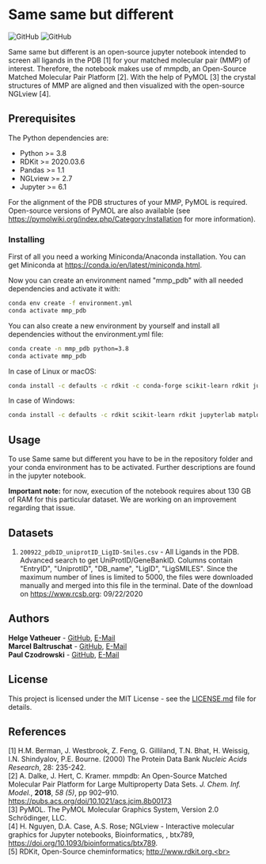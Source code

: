 
# Same same but different
![GitHub](https://img.shields.io/github/license/czodrowskilab/Same-same-but-different)
![GitHub](https://img.shields.io/badge/Stage-BETA-blue)

Same same but different is an open-source jupyter notebook intended to screen all ligands in the PDB [1] for your matched molecular pair (MMP) of interest. Therefore, the notebook makes use of mmpdb, an Open-Source Matched 
Molecular Pair Platform [2]. With the help of PyMOL [3] the crystal structures of MMP are aligned and then visualized with the open-source NGLview [4].
 
## Prerequisites

The Python dependencies are:
* Python >= 3.8
* RDKit >= 2020.03.6
* Pandas >= 1.1
* NGLview >= 2.7
* Jupyter >= 6.1

For the alignment of the PDB structures of your MMP, PyMOL is required. Open-source versions of PyMOL are also available (see https://pymolwiki.org/index.php/Category:Installation for more information).

### Installing

First of all you need a working Miniconda/Anaconda installation. You can get
Miniconda at https://conda.io/en/latest/miniconda.html.

Now you can create an environment named "mmp_pdb" with all needed dependencies and
activate it with:
```bash
conda env create -f environment.yml
conda activate mmp_pdb
```

You can also create a new environment by yourself and install all dependencies without the
environment.yml file:
```bash
conda create -n mmp_pdb python=3.8
conda activate mmp_pdb
```
In case of Linux or macOS:
````bash
conda install -c defaults -c rdkit -c conda-forge scikit-learn rdkit jupyterlab matplotlib seaborn nglview 
````

In case of Windows:
```bash
conda install -c defaults -c rdkit scikit-learn rdkit jupyterlab matplotlib seaborn nglview 
```

## Usage

To use Same same but different you have to be in the repository folder and your conda environment has to be activated.
Further descriptions are found in the jupyter notebook.

**Important note:** for now, execution of the notebook requires about 130 GB of RAM for this particular dataset.
We are working on an improvement regarding that issue.



## Datasets

1. `200922_pdbID_uniprotID_LigID-Smiles.csv` - All Ligands in the PDB. Advanced search to get UniProtID/GeneBankID. Columns contain "EntryID", "UniprotID", "DB_name", "LigID", "LigSMILES". Since the maximum number of lines is limited to 5000, the files were downloaded manually and merged into this file in the terminal. Date of the download on https://www.rcsb.org: 09/22/2020  

## Authors

**Helge Vatheuer** - [GitHub](https://github.com/hlgvth), [E-Mail](mailto:helge.vatheuer@tu-dortmund.de)<br>
**Marcel Baltruschat** - [GitHub](https://github.com/mrcblt), [E-Mail](mailto:marcel.baltruschat@tu-dortmund.de)<br>
**Paul Czodrowski** - [GitHub](https://github.com/czodrowskilab), [E-Mail](mailto:paul.czodrowski@tu-dortmund.de)

## License

This project is licensed under the MIT License - see the [LICENSE.md](LICENSE.md) file for details.

## References

[1] H.M. Berman, J. Westbrook, Z. Feng, G. Gilliland, T.N. Bhat, H. Weissig, I.N. Shindyalov, P.E. Bourne.
(2000) The Protein Data Bank *Nucleic Acids Research*, 28: 235-242.<br>
[2] A. Dalke, J. Hert, C. Kramer. mmpdb: An Open-Source Matched Molecular Pair Platform for Large Multiproperty Data Sets. *J. Chem. 
Inf. Model.*, **2018**, *58 (5)*, pp 902–910. https://pubs.acs.org/doi/10.1021/acs.jcim.8b00173 <br>
[3] PyMOL. The PyMOL Molecular Graphics System, Version 2.0 Schrödinger, LLC. <br>
[4] H. Nguyen, D.A. Case, A.S. Rose; NGLview - Interactive molecular graphics for Jupyter notebooks, Bioinformatics, , btx789, https://doi.org/10.1093/bioinformatics/btx789. <br>
[5] RDKit, Open-Source cheminformatics; http://www.rdkit.org.<br>